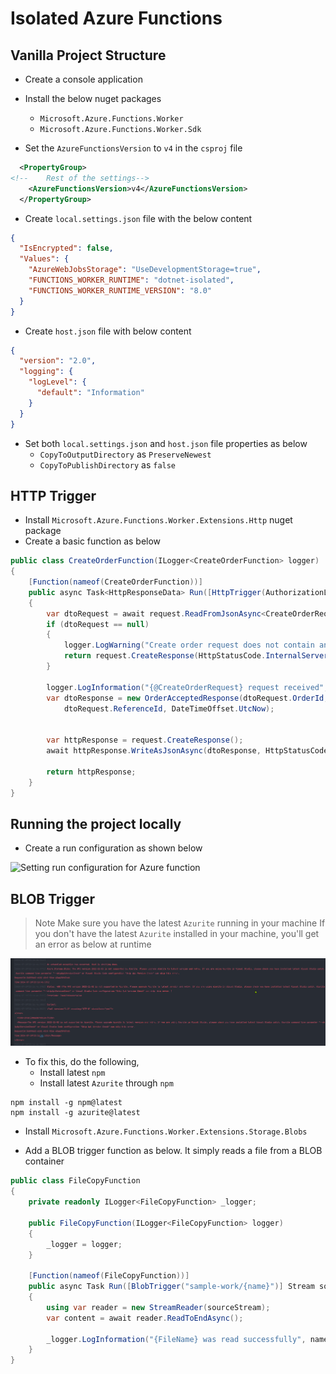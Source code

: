 ﻿# Isolated Azure Functions

## Vanilla Project Structure

* Create a console application

* Install the below nuget packages
  * `Microsoft.Azure.Functions.Worker`
  * `Microsoft.Azure.Functions.Worker.Sdk`

* Set the `AzureFunctionsVersion` to `v4` in the `csproj` file

```xml
  <PropertyGroup>
<!--    Rest of the settings-->
    <AzureFunctionsVersion>v4</AzureFunctionsVersion>    
  </PropertyGroup>
```

* Create `local.settings.json` file with the below content

```json
{
  "IsEncrypted": false,
  "Values": {
    "AzureWebJobsStorage": "UseDevelopmentStorage=true",
    "FUNCTIONS_WORKER_RUNTIME": "dotnet-isolated",
    "FUNCTIONS_WORKER_RUNTIME_VERSION": "8.0"
  }
}
```

* Create `host.json` file with below content

```json
{
  "version": "2.0",
  "logging": {
    "logLevel": {
      "default": "Information"
    }
  }
}
```

* Set both `local.settings.json` and `host.json` file properties as below
  * `CopyToOutputDirectory` as `PreserveNewest`
  * `CopyToPublishDirectory` as `false`

## HTTP Trigger

* Install `Microsoft.Azure.Functions.Worker.Extensions.Http` nuget package
* Create a basic function as below

```csharp
public class CreateOrderFunction(ILogger<CreateOrderFunction> logger)
{
    [Function(nameof(CreateOrderFunction))]
    public async Task<HttpResponseData> Run([HttpTrigger(AuthorizationLevel.Anonymous, "post", Route = "orders")] HttpRequestData request)
    {
        var dtoRequest = await request.ReadFromJsonAsync<CreateOrderRequest>();
        if (dtoRequest == null)
        {
            logger.LogWarning("Create order request does not contain any data to proceed");
            return request.CreateResponse(HttpStatusCode.InternalServerError);
        }

        logger.LogInformation("{@CreateOrderRequest} request received", dtoRequest);
        var dtoResponse = new OrderAcceptedResponse(dtoRequest.OrderId,
            dtoRequest.ReferenceId, DateTimeOffset.UtcNow);
        
        
        var httpResponse = request.CreateResponse();
        await httpResponse.WriteAsJsonAsync(dtoResponse, HttpStatusCode.Accepted);
        
        return httpResponse;
    }
}
```


## Running the project locally

* Create a run configuration as shown below
 
![Setting run configuration for Azure function](../../../../Images/function_run_configuration.png "Azure Function Run Configuration")

## BLOB Trigger

> Note
> Make sure you have the latest `Azurite` running in your machine
> If you don't have the latest `Azurite` installed in your machine, you'll get an error as below at runtime

![azurite_error](../../../Images/azurite_error.png)

* To fix this, do the following,
  * Install latest `npm`
  * Install latest `Azurite` through `npm`

```
npm install -g npm@latest
npm install -g azurite@latest
```

* Install `Microsoft.Azure.Functions.Worker.Extensions.Storage.Blobs`

* Add a BLOB trigger function as below. It simply reads a file from a BLOB container

```csharp
public class FileCopyFunction
{
    private readonly ILogger<FileCopyFunction> _logger;

    public FileCopyFunction(ILogger<FileCopyFunction> logger)
    {
        _logger = logger;
    }

    [Function(nameof(FileCopyFunction))]
    public async Task Run([BlobTrigger("sample-work/{name}")] Stream sourceStream, string name)
    {
        using var reader = new StreamReader(sourceStream);
        var content = await reader.ReadToEndAsync();
        
        _logger.LogInformation("{FileName} was read successfully", name);
    }
}
```

